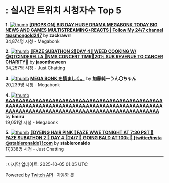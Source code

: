 # : 실시간 트위치 시청자수 Top 5

**1.** [![thumb](https://static-cdn.jtvnw.net/previews-ttv/live_user_zackrawrr-320x180.jpg)](https://twitch.tv/zackrawrr)
**[[DROPS ON] BIG DAY HUGE DRAMA MEGABONK TODAY BIG NEWS AND GAMES MULTISTREAMING+REACTS | Follow My 24/7 channel @asmongold247](https://twitch.tv/zackrawrr)** by **zackrawrr**<br>34,874명 시청  - Megabonk

**2.** [![thumb](https://static-cdn.jtvnw.net/previews-ttv/live_user_jasontheween-320x180.jpg)](https://twitch.tv/jasontheween)
**[🔴FAZE SUBATHON 2🔴DAY 4🔴 WEED COOKING W/ @QTCINDERELLA 🔴NMS CONCERT TMR🔴20% SUB REVENUE TO CANCER CHARITY🔴](https://twitch.tv/jasontheween)** by **jasontheween**<br>34,257명 시청  - Just Chatting

**3.** [![thumb](https://static-cdn.jtvnw.net/previews-ttv/live_user_kato_junichi0817-320x180.jpg)](https://twitch.tv/加藤純一うん〇ちゃん)
**[MEGA BONK を慎ましく。](https://twitch.tv/加藤純一うん〇ちゃん)** by **加藤純一うん〇ちゃん**<br>20,239명 시청  - Megabonk

**4.** [![thumb](https://static-cdn.jtvnw.net/previews-ttv/live_user_emiru-320x180.jpg)](https://twitch.tv/Emiru)
**[AAAAAAAAAAAAAAAAAAAAAAAAAAAAAAAAAAAAAAAAAAAAAAAAAAAAAAAAAAAAAAAAAAAAAAAAAAAAAAAAAAAAAAAAAAAAAAAAAAAAAAAAAAAAAAAAAAAAAAAAAAAAAAAAAAAAAAAAAAAA](https://twitch.tv/Emiru)** by **Emiru**<br>19,051명 시청  - Megabonk

**5.** [![thumb](https://static-cdn.jtvnw.net/previews-ttv/live_user_stableronaldo-320x180.jpg)](https://twitch.tv/stableronaldo)
**[🦑DYEING HAIR PINK 🦑FAZE WWE TONIGHT AT 7:30 PST 🦑 FAZE SUBATHON 2 🦑 DAY 4 🦑24/7 🦑 GOING BALD AT 100k 🦑 [twitter/insta @stableronaldo] !com](https://twitch.tv/stableronaldo)** by **stableronaldo**<br>17,338명 시청  - Just Chatting


---
: 마지막 업데이트: 2025-10-05 01:05 UTC

Powered by [Twitch API](https://dev.twitch.tv/docs/api/reference) · 자동화 봇